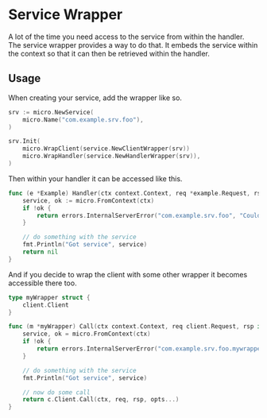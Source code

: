 # Service Wrapper

A lot of the time you need access to the service from within the handler. The service wrapper provides a way 
to do that. It embeds the service within the context so that it can then be retrieved within the handler.

## Usage

When creating your service, add the wrapper like so.

```go
srv := micro.NewService(
	micro.Name("com.example.srv.foo"),
)

srv.Init(
	micro.WrapClient(service.NewClientWrapper(srv))
	micro.WrapHandler(service.NewHandlerWrapper(srv)),
)

```

Then within your handler it can be accessed like this.

```go
func (e *Example) Handler(ctx context.Context, req *example.Request, rsp *example.Response) error {
	service, ok := micro.FromContext(ctx)
	if !ok {
		return errors.InternalServerError("com.example.srv.foo", "Could not retrieve service")
	}

	// do something with the service
	fmt.Println("Got service", service)
	return nil
}
```

And if you decide to wrap the client with some other wrapper it becomes accessible there too.

```go
type myWrapper struct {
	client.Client
}

func (m *myWrapper) Call(ctx context.Context, req client.Request, rsp interface{}, opts ...client.CallOption) error {
	service, ok = micro.FromContext(ctx)
	if !ok {
		return errors.InternalServerError("com.example.srv.foo.mywrapper", "Could not retrieve service")
	}

	// do something with the service
	fmt.Println("Got service", service)

	// now do some call
	return c.Client.Call(ctx, req, rsp, opts...)
}
```
